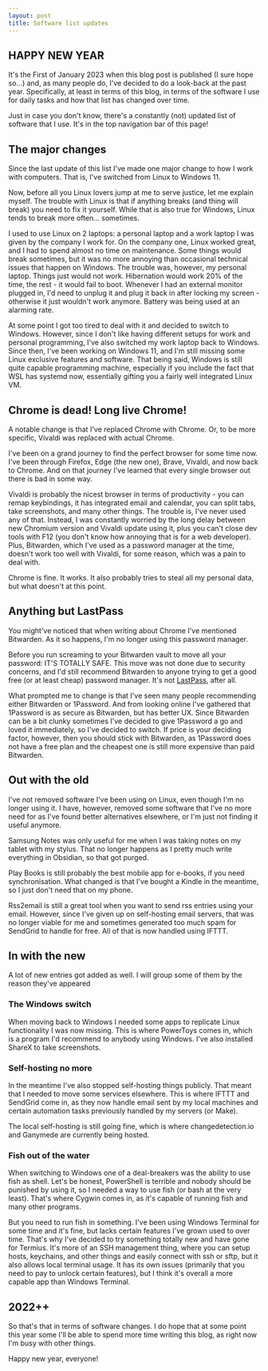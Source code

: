 ```yaml
---
layout: post
title: Software list updates
---
```


## HAPPY NEW YEAR
It's the First of January 2023 when this blog post is published (I sure hope so...) and, as many people do, I've decided to do a look-back at the past year.
Specifically, at least in terms of this blog, in terms of the software I use for daily tasks and how that list has changed over time.

Just in case you don't know, there's a constantly (not) updated list of software that I use.
It's in the top navigation bar of this page!

## The major changes
Since the last update of this list I've made one major change to how I work with computers.
That is, I've switched from Linux to Windows 11.

Now, before all you Linux lovers jump at me to serve justice, let me explain myself.
The trouble with Linux is that if anything breaks (and thing will break) you need to fix it yourself.
While that is also true for Windows, Linux tends to break more often... sometimes.

I used to use Linux on 2 laptops: a personal laptop and a work laptop I was given by the company I work for.
On the company one, Linux worked great, and I had to spend almost no time on maintenance.
Some things would break sometimes, but it was no more annoying than occasional technical issues that happen on Windows.
The trouble was, however, my personal laptop.
Things just would not work.
Hibernation would work 20% of the time, the rest - it would fail to boot.
Whenever I had an external monitor plugged in, I'd need to unplug it and plug it back in after locking my screen - otherwise it just wouldn't work anymore.
Battery was being used at an alarming rate.

At some point I got too tired to deal with it and decided to switch to Windows.
However, since I don't like having different setups for work and personal programming, I've also switched my work laptop back to Windows.
Since then, I've been working on Windows 11, and I'm still missing some Linux exclusive features and software.
That being said, Windows is still quite capable programming machine, especially if you include the fact that WSL has systemd now, essentially gifting you a fairly well integrated Linux VM.

## Chrome is dead! Long live Chrome!
A notable change is that I've replaced Chrome with Chrome.
Or, to be more specific, Vivaldi was replaced with actual Chrome.

I've been on a grand journey to find the perfect browser for some time now.
I've been through Firefox, Edge (the new one), Brave, Vivaldi, and now back to Chrome.
And on that journey I've learned that every single browser out there is bad in some way.

Vivaldi is probably the nicest browser in terms of productivity - you can remap keybindings, it has integrated email and calendar, you can split tabs, take screenshots, and many other things.
The trouble is, I've never used any of that.
Instead, I was constantly worried by the long delay between new Chromium version and Vivaldi update using it, plus you can't close dev tools with F12 (you don't know how annoying that is for a web developer).
Plus, Bitwarden, which I've used as a password manager at the time, doesn't work too well with Vivaldi, for some reason, which was a pain to deal with.

Chrome is fine.
It works.
It also probably tries to steal all my personal data, but what doesn't at this point.

## Anything but LastPass
You might've noticed that when writing about Chrome I've mentioned Bitwarden.
As it so happens, I'm no longer using this password manager.

Before you run screaming to your Bitwarden vault to move all your password: IT'S TOTALLY SAFE.
This move was not done due to security concerns, and I'd still recommend Bitwarden to anyone trying to get a good free (or at least cheap) password manager.
It's not [LastPass](https://palant.info/2022/12/23/lastpass-has-been-breached-what-now/), after all.

What prompted me to change is that I've seen many people recommending either Bitwarden or 1Password.
And from looking online I've gathered that 1Password is as secure as Bitwarden, but has better UX.
Since Bitwarden can be a bit clunky sometimes I've decided to give 1Password a go and loved it immediately, so I've decided to switch.
If price is your deciding factor, however, then you should stick with Bitwarden, as 1Password does not have a free plan and the cheapest one is still more expensive than paid Bitwarden.

## Out with the old
I've not removed software I've been using on Linux, even though I'm no longer using it.
I have, however, removed some software that I've no more need for as I've found better alternatives elsewhere, or I'm just not finding it useful anymore.

Samsung Notes was only useful for me when I was taking notes on my tablet with my stylus.
That no longer happens as I pretty much write everything in Obsidian, so that got purged.

Play Books is still probably the best mobile app for e-books, if you need synchronisation.
What changed is that I've bought a Kindle in the meantime, so I just don't need that on my phone.

Rss2email is still a great tool when you want to send rss entries using your email.
However, since I've given up on self-hosting email servers, that was no longer viable for me and sometimes generated too much spam for SendGrid to handle for free.
All of that is now handled using IFTTT.

## In with the new
A lot of new entries got added as well.
I will group some of them by the reason they've appeared

### The Windows switch
When moving back to Windows I needed some apps to replicate Linux functionality I was now missing.
This is where PowerToys comes in, which is a program I'd recommend to anybody using Windows.
I've also installed ShareX to take screenshots.

### Self-hosting no more
In the meantime I've also stopped self-hosting things publicly.
That meant that I needed to move some services elsewhere.
This is where IFTTT and SendGrid come in, as they now handle email sent by my local machines and certain automation tasks previously handled by my servers (or Make).

The local self-hosting is still going fine, which is where changedetection.io and Ganymede are currently being hosted.

### Fish out of the water
When switching to Windows one of a deal-breakers was the ability to use fish as shell.
Let's be honest, PowerShell is terrible and nobody should be punished by using it, so I needed a way to use fish (or bash at the very least).
That's where Cygwin comes in, as it's capable of running fish and many other programs.

But you need to run fish in something.
I've been using Windows Terminal for some time and it's fine, but lacks certain features I've grown used to over time.
That's why I've decided to try something totally new and have gone for Termius.
It's more of an SSH management thing, where you can setup hosts, keychains, and other things and easily connect with ssh or sftp, but it also allows local terminal usage.
It has its own issues (primarily that you need to pay to unlock certain features), but I think it's overall a more capable app than Windows Terminal.

## 2022++
So that's that in terms of software changes.
I do hope that at some point this year some I'll be able to spend more time writing this blog, as right now I'm busy with other things.

Happy new year, everyone!